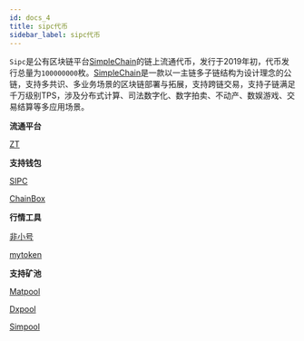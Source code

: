 ```yaml
---
id: docs_4
title: sipc代币
sidebar_label: sipc代币
---
```


`Sipc`是公有区块链平台[SimpleChain](https://www.simplechain.com/)的链上流通代币，发行于2019年初，代币发行总量为`100000000`枚。[SimpleChain](https://www.simplechain.com/)是一款以一主链多子链结构为设计理念的公链，支持多共识、多业务场景的区块链部署与拓展，支持跨链交易，支持子链满足千万级别TPS，涉及分布式计算、司法数字化、数字拍卖、不动产、数娱游戏、交易结算等多应用场景。

**流通平台**

[ZT](https://www.ztb.com/exchange?coin=SIPC_CNT)

**支持钱包**

[SIPC](https://simplechainfans.github.io/sipc-docs/docs/docs_40)

[ChainBox](https://simplechainfans.github.io/sipc-docs/docs/docs_42)

**行情工具**

[非小号](https://www.feixiaohao.com/currencies/simplechain/)

[mytoken](https://www.mytokencap.com/currency/sipc/821713744)

**支持矿池**

[Matpool](https://matpool.io)

[Dxpool](https://www.dxpool.com/login)

[Simpool](https://simpool.sipc.vip)
